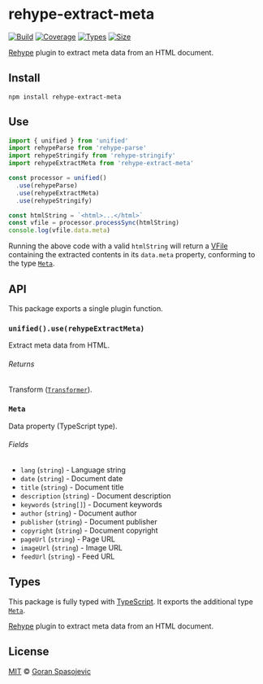 # rehype-extract-meta

[![Build][build-badge]][build]
[![Coverage][coverage-badge]][coverage]
[![Types][types-badge]][types]
[![Size][size-badge]][size]

[Rehype][rehype] plugin to extract meta data from an HTML document.

## Install

```
npm install rehype-extract-meta
```

## Use

```js
import { unified } from 'unified'
import rehypeParse from 'rehype-parse'
import rehypeStringify from 'rehype-stringify'
import rehypeExtractMeta from 'rehype-extract-meta'

const processor = unified()
  .use(rehypeParse)
  .use(rehypeExtractMeta)
  .use(rehypeStringify)

const htmlString = `<html>...</html>`
const vfile = processor.processSync(htmlString)
console.log(vfile.data.meta)
```

Running the above code with a valid `htmlString` will return a [VFile][vfile]
containing the extracted contents in its `data.meta` property, conforming to
the type [`Meta`](#meta).

## API

This package exports a single plugin function.

### `unified().use(rehypeExtractMeta)`

Extract meta data from HTML.

###### Returns

Transform ([`Transformer`][unified-transformer]).

### `Meta`

Data property (TypeScript type).

###### Fields

- `lang` (`string`) - Language string
- `date` (`string`) - Document date
- `title` (`string`) - Document title
- `description` (`string`) - Document description
- `keywords` (`string[]`) - Document keywords
- `author` (`string`) - Document author
- `publisher` (`string`) - Document publisher
- `copyright` (`string`) - Document copyright
- `pageUrl` (`string`) - Page URL
- `imageUrl` (`string`) - Image URL
- `feedUrl` (`string`) - Feed URL

## Types

This package is fully typed with [TypeScript](https://www.typescriptlang.org).
It exports the additional type [`Meta`](#meta).

[Rehype][rehype] plugin to extract meta data from an HTML document.

## License

[MIT][license] © [Goran Spasojevic][author]

<!-- Definitions -->

[build-badge]: https://github.com/gorango/rehype-extract-meta/workflows/main/badge.svg
[build]: https://github.com/gorango/rehype-extract-meta/actions
[coverage-badge]: https://img.shields.io/codecov/c/github/gorango/rehype-extract-meta.svg
[coverage]: https://codecov.io/github/gorango/rehype-extract-meta
[types-badge]: https://badgen.net/npm/types/rehype-extract-meta
[types]: https://www.npmjs.com/package/rehype-extract-meta
[size-badge]: https://badgen.net/packagephobia/publish/rehype-extract-meta
[size]: https://packagephobia.com/result?p=rehype-extract-meta
[rehype]: https://github.com/rehypejs/rehype
[unified-transformer]: https://github.com/unifiedjs/unified#transformer
[vfile]: https://github.com/vfile/vfile
[fixtures]: https://github.com/gorango/rehype-extract-meta/tree/main/fixtures
[bcp47Normalize]: https://github.com/wooorm/bcp-47-normalize
[license]: license
[author]: https://github.com/gorango
